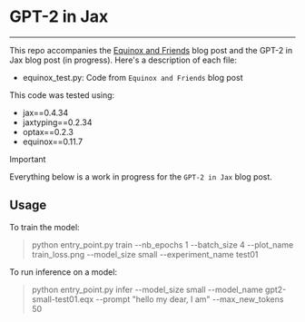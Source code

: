 # GPT-2 in Jax
---
This repo accompanies the [Equinox and Friends](https://enerrio.bearblog.dev/equinox-and-friends/) blog post and the GPT-2 in Jax blog post (in progress). Here's a description of each file:

* equinox_test.py: Code from `Equinox and Friends` blog post

This code was tested using:
* jax==0.4.34
* jaxtyping==0.2.34
* optax==0.2.3
* equinox==0.11.7

> [!IMPORTANT]  
> Everything below is a work in progress for the `GPT-2 in Jax` blog post.

## Usage

To train the model:
> python entry_point.py train --nb_epochs 1 --batch_size 4 --plot_name train_loss.png --model_size small --experiment_name test01

To run inference on a model:
> python entry_point.py infer --model_size small --model_name gpt2-small-test01.eqx --prompt "hello my dear, I am" --max_new_tokens 50
